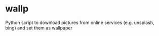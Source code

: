 # wallp
Python script to download pictures from online services (e.g. unsplash, bing) and set them as wallpaper
